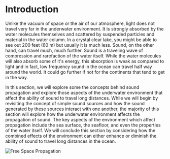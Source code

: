 
# Introduction

Unlike the vacuum of space or the air of our atmosphere, light does not travel very far in the underwater environment. It is strongly absorbed by the water molecules themselves and scattered by suspended particles and material in the water column. In a crystal clear lake, you might be able to see out 200 feet (60 m) but usually it is much less. Sound, on the other hand, can travel much, much further. Sound is a traveling wave of compression and rarefaction of the water itself. While the water molecules will also absorb some of it's energy, this absorption is weak as compared to light and in fact, low frequency sound in the ocean can travel half way around the world. It could go further if not for the continents that tend to get in the way. 

In this section, we will explore some the concepts behind sound propagation and explore those aspects of the underwater environment that affect the ability of sound to travel long distances. While we will begin by revisiting the concept of simple sound sources and how the sound generated by these sources interact with one another, the majority of this section will explore how the underwater environment affects the propagation of sound. The key aspects of the environment which affect propagation include the sea surface, the seafloor, and even the properties of the water itself. We will conclude this section by considering how the combined effects of the environment can either enhance or diminish the ability of sound to travel long distances in the ocean.

![Free Space Propagation](TL_2_Free_Space)
